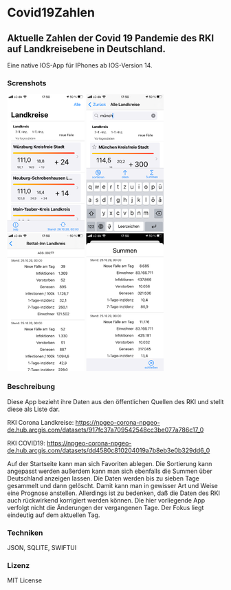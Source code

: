 # Covid19Zahlen
## Aktuelle Zahlen der Covid 19 Pandemie des RKI auf Landkreisebene in Deutschland.
Eine native IOS-App für IPhones ab IOS-Version 14.

### Screnshots
![Favoriten](https://github.com/vesan66/Covid19Zahlen/blob/main/screenshotsklein/IMG_6676_klein.png)
![Alle](https://github.com/vesan66/Covid19Zahlen/blob/main/screenshotsklein/IMG_6677_klein.png)
![Details](https://github.com/vesan66/Covid19Zahlen/blob/main/screenshotsklein/IMG_6678_klein.png)
![Summen](https://github.com/vesan66/Covid19Zahlen/blob/main/screenshotsklein/IMG_6679_klein.png)

### Beschreibung

Diese App bezieht ihre Daten aus den öffentlichen Quellen des RKI und stellt diese als Liste dar.

RKI Corona Landkreise:  https://npgeo-corona-npgeo-de.hub.arcgis.com/datasets/917fc37a709542548cc3be077a786c17_0

RKI COVID19:            https://npgeo-corona-npgeo-de.hub.arcgis.com/datasets/dd4580c810204019a7b8eb3e0b329dd6_0

Auf der Startseite kann man sich Favoriten ablegen. Die Sortierung kann angepasst werden außerdem kann man sich ebenfalls die Summen über Deutschland anzeigen lassen.
Die Daten werden bis zu sieben Tage gesammelt und dann gelöscht. Damit kann man in gewisser Art und Weise eine Prognose anstellen. Allerdings ist zu bedenken, daß die Daten des RKI auch rückwirkend korrigiert werden können. Die hier vorliegende App verfolgt nicht die Änderungen der vergangenen Tage. Der Fokus liegt eindeutig auf dem aktuellen Tag.

### Techniken
JSON, SQLITE, SWIFTUI

### Lizenz
MIT License
